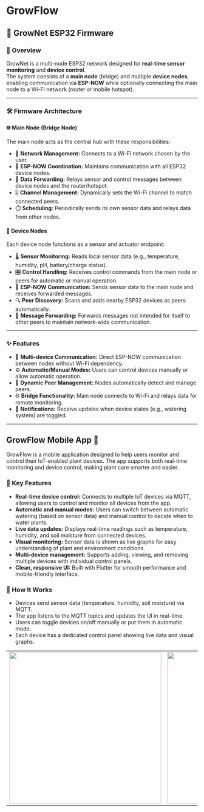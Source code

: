 # GrowFlow

## 🌱 GrowNet ESP32 Firmware

### 📝 Overview
GrowNet is a multi-node ESP32 network designed for **real-time sensor monitoring** and **device control**.  
The system consists of a **main node** (bridge) and multiple **device nodes**, enabling communication via **ESP-NOW** while optionally connecting the main node to a Wi-Fi network (router or mobile hotspot).

---

### 🛠️ Firmware Architecture

#### 🌐 Main Node (Bridge Node)
The main node acts as the central hub with these responsibilities:
- 🔗 **Network Management:** Connects to a Wi-Fi network chosen by the user.
- 📡 **ESP-NOW Coordination:** Maintains communication with all ESP32 device nodes.
- 🔄 **Data Forwarding:** Relays sensor and control messages between device nodes and the router/hotspot.
- 🎚️ **Channel Management:** Dynamically sets the Wi-Fi channel to match connected peers.
- ⏱️ **Scheduling:** Periodically sends its own sensor data and relays data from other nodes.

#### 🤖 Device Nodes
Each device node functions as a sensor and actuator endpoint:
- 🌡️ **Sensor Monitoring:** Reads local sensor data (e.g., temperature, humidity, pH, battery/charge status).
- 🎛️ **Control Handling:** Receives control commands from the main node or peers for automatic or manual operation.
- 📡 **ESP-NOW Communication:** Sends sensor data to the main node and receives forwarded messages.
- 🔍 **Peer Discovery:** Scans and adds nearby ESP32 devices as peers automatically.
- 🔄 **Message Forwarding:** Forwards messages not intended for itself to other peers to maintain network-wide communication.

---

### ✨ Features
- 📡 **Multi-device Communication:** Direct ESP-NOW communication between nodes without Wi-Fi dependency.
- ⚙️ **Automatic/Manual Modes:** Users can control devices manually or allow automatic operation.
- 🤝 **Dynamic Peer Management:** Nodes automatically detect and manage peers.
- 🌐 **Bridge Functionality:** Main node connects to Wi-Fi and relays data for remote monitoring.
- 🔔 **Notifications:** Receive updates when device states (e.g., watering system) are toggled.

---


## GrowFlow Mobile App 🌿

GrowFlow is a mobile application designed to help users monitor and control their IoT-enabled plant devices. The app supports both real-time monitoring and device control, making plant care smarter and easier.

### 🌟 Key Features

- **Real-time device control:** Connects to multiple IoT devices via MQTT, allowing users to control and monitor all devices from the app.  
- **Automatic and manual modes:** Users can switch between automatic watering (based on sensor data) and manual control to decide when to water plants.  
- **Live data updates:** Displays real-time readings such as temperature, humidity, and soil moisture from connected devices.  
- **Visual monitoring:** Sensor data is shown as live graphs for easy understanding of plant and environment conditions.  
- **Multi-device management:** Supports adding, viewing, and removing multiple devices with individual control panels.  
- **Clean, responsive UI:** Built with Flutter for smooth performance and mobile-friendly interface.  

### 📱 How It Works

- Devices send sensor data (temperature, humidity, soil moisture) via MQTT.  
- The app listens to the MQTT topics and updates the UI in real-time.  
- Users can toggle devices on/off manually or put them in automatic mode.  
- Each device has a dedicated control panel showing live data and visual graphs.  


<table>
  <tr>
    <td>
      <img src="https://github.com/user-attachments/assets/0bee2dfb-4968-4957-859a-258ad16bc611" width="400"/>
    </td>
    <td>
      <img src="https://github.com/user-attachments/assets/fbdcee73-0e72-474a-a1af-bcebed13cb8b" width="400"/>
    </td>
  </tr>
</table>


 

